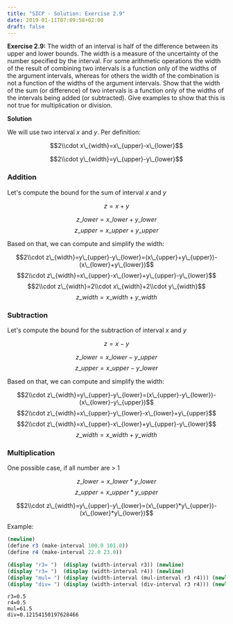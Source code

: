 ```yaml
---
title: "SICP - Solution: Exercise 2.9"
date: 2019-01-11T07:09:58+02:00
draft: false
---
```


**Exercise 2.9:** The width of an interval is half of the difference between its upper and lower bounds. The width is a measure of the uncertainty of the number specified by the interval. For some arithmetic operations the width of the result of combining two intervals is a function only of the widths of the argument intervals, whereas for others the width of the combination is not a function of the widths of the argument intervals. Show that the width of the sum (or difference) of two intervals is a function only of the widths of the intervals being added (or subtracted). Give examples to show that this is not true for multiplication or division.

**Solution**

We will use two interval $x$ and $y$. Per definition:

$$2\\cdot x\_{width}=x\_{upper}-x\_{lower}$$

$$2\\cdot y\_{width}=y\_{upper}-y\_{lower}$$

### Addition

Let's compute the bound for the sum of interval $x$ and $y$

$$z = x + y$$

$$z\_{lower}=x\_{lower}+y\_{lower}$$
$$z\_{upper}=x\_{upper}+y\_{upper}$$

Based on that, we can compute and simplify the width:

$$2\\cdot z\_{width}=y\_{upper}-y\_{lower}=(x\_{upper}+y\_{upper})-(x\_{lower}+y\_{lower})$$
$$2\\cdot z\_{width}=x\_{upper}-x\_{lower}+y\_{upper}-y\_{lower}$$
$$2\\cdot z\_{width}=2\\cdot x\_{width}+2\\cdot y\_{width}$$
$$z\_{width}=x\_{width}+y\_{width}$$

### Subtraction

Let's compute the bound for the subtraction of interval $x$ and $y$

$$z = x - y$$

$$z\_{lower}=x\_{lower}-y\_{upper}$$
$$z\_{upper}=x\_{upper}-y\_{lower}$$

Based on that, we can compute and simplify the width:

$$2\\cdot z\_{width}=y\_{upper}-y\_{lower}=(x\_{upper}-y\_{lower})-(x\_{lower}-y\_{upper})$$
$$2\\cdot z\_{width}=x\_{upper}-y\_{lower}-x\_{lower}+y\_{upper}$$
$$2\\cdot z\_{width}=x\_{upper}-x\_{lower}+y\_{upper}-y\_{lower}$$
$$z\_{width}=x\_{width}+y\_{width}$$

### Multiplication

One possible case, if all number are > 1

$$z\_{lower}=x\_{lower}*y\_{lower}$$
$$z\_{upper}=x\_{upper}*y\_{upper}$$

$$2\\cdot z\_{width}=y\_{upper}-y\_{lower}=(x\_{upper}*y\_{upper})-(x\_{lower}*y\_{lower})$$

Example:

```scheme
(newline)
(define r3 (make-interval 100.0 101.0))
(define r4 (make-interval 22.0 23.0))

(display "r3= ")  (display (width-interval r3)) (newline)
(display "r3= ")  (display (width-interval r4)) (newline)
(display "mul= ") (display (width-interval (mul-interval r3 r4))) (newline)
(display "div= ") (display (width-interval (div-interval r3 r4))) (newline)
```

```
r3=0.5
r4=0.5
mul=61.5
div=0.12154150197628466
```
